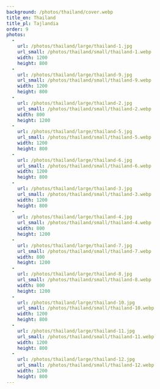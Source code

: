 ```yaml
---
background: /photos/thailand/cover.webp
title_en: Thailand
title_pl: Tajlandia
order: 9
photos:
  -
    url: /photos/thailand/large/thailand-1.jpg
    url_small: /photos/thailand/small/thailand-1.webp
    width: 1200
    height: 800
  -
    url: /photos/thailand/large/thailand-9.jpg
    url_small: /photos/thailand/small/thailand-9.webp
    width: 1200
    height: 800
  -
    url: /photos/thailand/large/thailand-2.jpg
    url_small: /photos/thailand/small/thailand-2.webp
    width: 800
    height: 1200
  -
    url: /photos/thailand/large/thailand-5.jpg
    url_small: /photos/thailand/small/thailand-5.webp
    width: 1200
    height: 800
  -
    url: /photos/thailand/large/thailand-6.jpg
    url_small: /photos/thailand/small/thailand-6.webp
    width: 1200
    height: 800
  -
    url: /photos/thailand/large/thailand-3.jpg
    url_small: /photos/thailand/small/thailand-3.webp
    width: 1200
    height: 800
  -
    url: /photos/thailand/large/thailand-4.jpg
    url_small: /photos/thailand/small/thailand-4.webp
    width: 800
    height: 1200
  -
    url: /photos/thailand/large/thailand-7.jpg
    url_small: /photos/thailand/small/thailand-7.webp
    width: 800
    height: 1200
  -
    url: /photos/thailand/large/thailand-8.jpg
    url_small: /photos/thailand/small/thailand-8.webp
    width: 800
    height: 1200
  -
    url: /photos/thailand/large/thailand-10.jpg
    url_small: /photos/thailand/small/thailand-10.webp
    width: 1200
    height: 800
  -
    url: /photos/thailand/large/thailand-11.jpg
    url_small: /photos/thailand/small/thailand-11.webp
    width: 1200
    height: 800
  -
    url: /photos/thailand/large/thailand-12.jpg
    url_small: /photos/thailand/small/thailand-12.webp
    width: 1200
    height: 800
---
```

